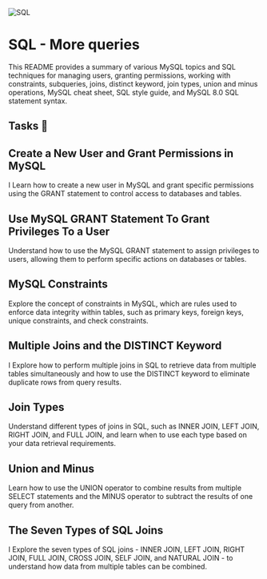 ![SQL](https://github.com/MuSnr/alx-higher_level_programming/assets/108272722/6ab5f144-fcef-4c8d-8acc-be8470605f22)

# SQL - More queries
This README provides a summary of various MySQL topics and SQL techniques for managing users, granting permissions, working with constraints, subqueries, joins, distinct keyword, join types, union and minus operations, MySQL cheat sheet, SQL style guide, and MySQL 8.0 SQL statement syntax.
## Tasks 📃
## Create a New User and Grant Permissions in MySQL
I Learn how to create a new user in MySQL and grant specific permissions using the GRANT statement to control access to databases and tables.
## Use MySQL GRANT Statement To Grant Privileges To a User
Understand how to use the MySQL GRANT statement to assign privileges to users, allowing them to perform specific actions on databases or tables.
## MySQL Constraints
Explore the concept of constraints in MySQL, which are rules used to enforce data integrity within tables, such as primary keys, foreign keys, unique constraints, and check constraints.
## Multiple Joins and the DISTINCT Keyword
I Explore how to perform multiple joins in SQL to retrieve data from multiple tables simultaneously and how to use the DISTINCT keyword to eliminate duplicate rows from query results.
## Join Types
Understand different types of joins in SQL, such as INNER JOIN, LEFT JOIN, RIGHT JOIN, and FULL JOIN, and learn when to use each type based on your data retrieval requirements.
## Union and Minus
Learn how to use the UNION operator to combine results from multiple SELECT statements and the MINUS operator to subtract the results of one query from another.
## The Seven Types of SQL Joins
I Explore the seven types of SQL joins - INNER JOIN, LEFT JOIN, RIGHT JOIN, FULL JOIN, CROSS JOIN, SELF JOIN, and NATURAL JOIN - to understand how data from multiple tables can be combined.


